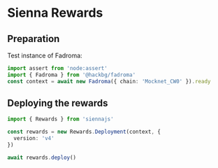 # Sienna Rewards

## Preparation

Test instance of Fadroma:

```typescript
import assert from 'node:assert'
import { Fadroma } from '@hackbg/fadroma'
const context = await new Fadroma({ chain: 'Mocknet_CW0' }).ready
```

## Deploying the rewards

```typescript
import { Rewards } from 'siennajs'

const rewards = new Rewards.Deployment(context, {
  version: 'v4'
})

await rewards.deploy()
```
